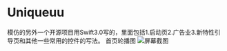 # Uniqueuu
模仿的另外一个开源项目用Swift3.0写的，里面包括1.启动页2.广告业3.新特性引导页和其他一些常用的控件的写法。
首页轮播图
![屏幕截图](https://github.com/BBC6BAE9/Uniqueuu/edit/master/Screenshots/1.png)
